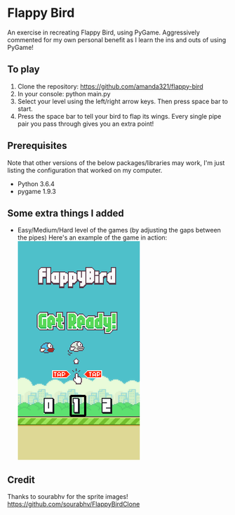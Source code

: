 # Flappy Bird

An exercise in recreating Flappy Bird, using PyGame. Aggressively commented for
my own personal benefit as I learn the ins and outs of using PyGame!

## To play
1. Clone the repository: https://github.com/amanda321/flappy-bird
2. In your console: python main.py
3. Select your level using the left/right arrow keys. Then press space bar to start.
3. Press the space bar to tell your bird to flap its wings. Every single pipe pair
you pass through gives you an extra point!

## Prerequisites
Note that other versions of the below packages/libraries may work, I'm just listing the configuration that worked on my computer.
- Python 3.6.4
- pygame 1.9.3

## Some extra things I added
- Easy/Medium/Hard level of the games (by adjusting the gaps between the pipes) 
Here's an example of the game in action:
![Demo](demo/example.gif)

## Credit
Thanks to sourabhv for the sprite images!
https://github.com/sourabhv/FlappyBirdClone